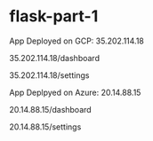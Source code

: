 # flask-part-1
App Deployed on GCP: 35.202.114.18

35.202.114.18/dashboard

35.202.114.18/settings

App Deplpyed on Azure: 20.14.88.15

20.14.88.15/dashboard

20.14.88.15/settings
